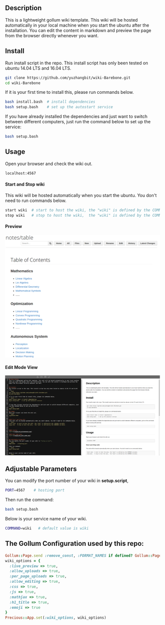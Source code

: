 ## Description
This is a lightweight gollum wiki template. This wiki will be hosted automatically in your local machine when you start the ubuntu after the installation. You can edit the content in markdown and preview the page from the browser directly whenever you want.


## Install  
Run install script in the repo. This install script has only been tested on ubuntu 14.04 LTS and 16.04 LTS.
```bash
git clone https://github.com/yuzhangbit/wiki-Barebone.git
cd wiki-Barebone  
```
If it is your first time to install this, please run commands below.  
```bash
bash install.bash  # install dependencies
bash setup.bash    # set up the autostart service
```    

If you have already installed the dependencies and just want to switch between different computers, just run the command below to set up the service:
```bash
bash setup.bash
```
## Usage
Open your browser and check the wiki out.
```bash
localhost:4567
```

#### Start and Stop wiki
This wiki will be hosted automatically when you start the ubuntu. You don't need to run commands below.
```bash
start wiki  # start to host the wiki, the "wiki" is defined by the COMMAND variable.
stop wiki   # stop to host the wiki,  the "wiki" is defined by the COMMAND variable.
```


#### Preview
![Demo](images/preview.png)

#### Edit Mode View
![Edit](images/edit.png)


## Adjustable Parameters
You can modify the port number of your wiki in **setup.script**,
```bash
PORT=4567    # hosting port
```
Then run the command:
```bash
bash setup.bash
```

Below is your service name of your wiki.
```bash
COMMAND=wiki   # default value is wiki
```


## The Gollum Configuration used by this repo:
```ruby
Gollum::Page.send :remove_const, :FORMAT_NAMES if defined? Gollum::Page::FORMAT_NAMES
wiki_options = {
  :live_preview => true,
  :allow_uploads => true,
  :per_page_uploads => true,
  :allow_editing => true,
  :css => true,
  :js => true,
  :mathjax => true,
  :h1_title => true,
  :emoji => true
}
Precious::App.set(:wiki_options, wiki_options)
```
